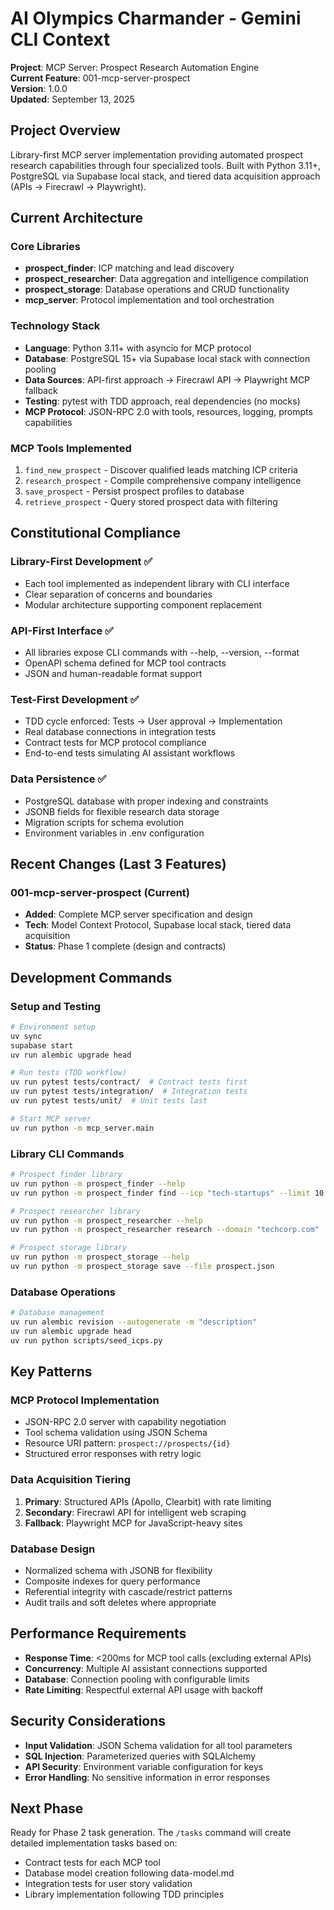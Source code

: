 # AI Olympics Charmander - Gemini CLI Context

**Project**: MCP Server: Prospect Research Automation Engine  
**Current Feature**: 001-mcp-server-prospect  
**Version**: 1.0.0  
**Updated**: September 13, 2025

## Project Overview

Library-first MCP server implementation providing automated prospect research capabilities through four specialized tools. Built with Python 3.11+, PostgreSQL via Supabase local stack, and tiered data acquisition approach (APIs → Firecrawl → Playwright).

## Current Architecture

### Core Libraries
- **prospect_finder**: ICP matching and lead discovery
- **prospect_researcher**: Data aggregation and intelligence compilation  
- **prospect_storage**: Database operations and CRUD functionality
- **mcp_server**: Protocol implementation and tool orchestration

### Technology Stack
- **Language**: Python 3.11+ with asyncio for MCP protocol
- **Database**: PostgreSQL 15+ via Supabase local stack with connection pooling
- **Data Sources**: API-first approach → Firecrawl API → Playwright MCP fallback
- **Testing**: pytest with TDD approach, real dependencies (no mocks)
- **MCP Protocol**: JSON-RPC 2.0 with tools, resources, logging, prompts capabilities

### MCP Tools Implemented
1. `find_new_prospect` - Discover qualified leads matching ICP criteria
2. `research_prospect` - Compile comprehensive company intelligence
3. `save_prospect` - Persist prospect profiles to database
4. `retrieve_prospect` - Query stored prospect data with filtering

## Constitutional Compliance

### Library-First Development ✅
- Each tool implemented as independent library with CLI interface
- Clear separation of concerns and boundaries
- Modular architecture supporting component replacement

### API-First Interface ✅  
- All libraries expose CLI commands with --help, --version, --format
- OpenAPI schema defined for MCP tool contracts
- JSON and human-readable format support

### Test-First Development ✅
- TDD cycle enforced: Tests → User approval → Implementation
- Real database connections in integration tests
- Contract tests for MCP protocol compliance
- End-to-end tests simulating AI assistant workflows

### Data Persistence ✅
- PostgreSQL database with proper indexing and constraints
- JSONB fields for flexible research data storage
- Migration scripts for schema evolution
- Environment variables in .env configuration

## Recent Changes (Last 3 Features)

### 001-mcp-server-prospect (Current)
- **Added**: Complete MCP server specification and design
- **Tech**: Model Context Protocol, Supabase local stack, tiered data acquisition
- **Status**: Phase 1 complete (design and contracts)

## Development Commands

### Setup and Testing
```bash
# Environment setup
uv sync
supabase start
uv run alembic upgrade head

# Run tests (TDD workflow)
uv run pytest tests/contract/  # Contract tests first
uv run pytest tests/integration/  # Integration tests
uv run pytest tests/unit/  # Unit tests last

# Start MCP server
uv run python -m mcp_server.main
```

### Library CLI Commands
```bash
# Prospect finder library
uv run python -m prospect_finder --help
uv run python -m prospect_finder find --icp "tech-startups" --limit 10

# Prospect researcher library  
uv run python -m prospect_researcher --help
uv run python -m prospect_researcher research --domain "techcorp.com"

# Prospect storage library
uv run python -m prospect_storage --help
uv run python -m prospect_storage save --file prospect.json
```

### Database Operations
```bash
# Database management
uv run alembic revision --autogenerate -m "description"
uv run alembic upgrade head
uv run python scripts/seed_icps.py
```

## Key Patterns

### MCP Protocol Implementation
- JSON-RPC 2.0 server with capability negotiation
- Tool schema validation using JSON Schema
- Resource URI pattern: `prospect://prospects/{id}`
- Structured error responses with retry logic

### Data Acquisition Tiering
1. **Primary**: Structured APIs (Apollo, Clearbit) with rate limiting
2. **Secondary**: Firecrawl API for intelligent web scraping
3. **Fallback**: Playwright MCP for JavaScript-heavy sites

### Database Design
- Normalized schema with JSONB for flexibility
- Composite indexes for query performance
- Referential integrity with cascade/restrict patterns
- Audit trails and soft deletes where appropriate

## Performance Requirements

- **Response Time**: <200ms for MCP tool calls (excluding external APIs)
- **Concurrency**: Multiple AI assistant connections supported
- **Database**: Connection pooling with configurable limits
- **Rate Limiting**: Respectful external API usage with backoff

## Security Considerations

- **Input Validation**: JSON Schema validation for all tool parameters
- **SQL Injection**: Parameterized queries with SQLAlchemy
- **API Security**: Environment variable configuration for keys
- **Error Handling**: No sensitive information in error responses

## Next Phase

Ready for Phase 2 task generation. The `/tasks` command will create detailed implementation tasks based on:
- Contract tests for each MCP tool
- Database model creation following data-model.md
- Integration tests for user story validation  
- Library implementation following TDD principles

<!-- AUTO-UPDATED SECTION - DO NOT EDIT MANUALLY -->
<!-- RECENT_CHANGES_START -->
<!-- RECENT_CHANGES_END -->
<!-- TECH_ADDITIONS_START -->
<!-- TECH_ADDITIONS_END -->
<!-- AUTO-UPDATED SECTION END -->
